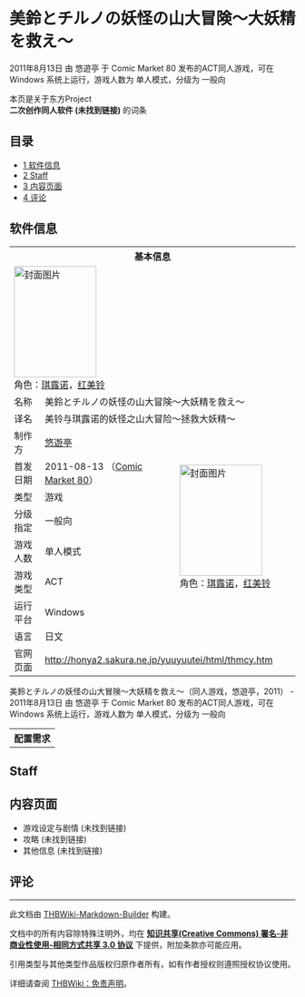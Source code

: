 # 美鈴とチルノの妖怪の山大冒険～大妖精を救え～

<!-- source html: G:\repos\THBWiki-Markdown-Builder\THBWikiMarkdown\Temp\main\a\a8\ns0%3A%E7%BE%8E%E9%88%B4%E3%81%A8%E3%83%81%E3%83%AB%E3%83%8E%E3%81%AE%E5%A6%96%E6%80%AA%E3%81%AE%E5%B1%B1%E5%A4%A7%E5%86%92%E9%99%BA%EF%BD%9E%E5%A4%A7%E5%A6%96%E7%B2%BE%E3%82%92%E6%95%91%E3%81%88%EF%BD%9E.html -->

2011年8月13日 由 悠遊亭 于 Comic Market 80 发布的ACT同人游戏，可在 Windows 系统上运行，游戏人数为 单人模式，分级为 一般向

本页是关于东方Project  
 **二次创作同人软件 (未找到链接)** 的词条

## 目录

- [1 软件信息](#软件信息)
- [2 Staff](#Staff)
- [3 内容页面](#内容页面)
- [4 评论](#评论)





## 软件信息

<table><tbody><tr><th colspan="3">基本信息</th></tr><tr><td class="cover-artwork-mobile" colspan="2"><a href="./文件-美鈴とチルノの妖怪の山大冒険～大妖精を救え～封面.jpg.md" class="image" title="封面图片"><img alt="封面图片" src="https://upload.thwiki.cc/thumb/5/50/%E7%BE%8E%E9%88%B4%E3%81%A8%E3%83%81%E3%83%AB%E3%83%8E%E3%81%AE%E5%A6%96%E6%80%AA%E3%81%AE%E5%B1%B1%E5%A4%A7%E5%86%92%E9%99%BA%EF%BD%9E%E5%A4%A7%E5%A6%96%E7%B2%BE%E3%82%92%E6%95%91%E3%81%88%EF%BD%9E%E5%B0%81%E9%9D%A2.jpg/145px-%E7%BE%8E%E9%88%B4%E3%81%A8%E3%83%81%E3%83%AB%E3%83%8E%E3%81%AE%E5%A6%96%E6%80%AA%E3%81%AE%E5%B1%B1%E5%A4%A7%E5%86%92%E9%99%BA%EF%BD%9E%E5%A4%A7%E5%A6%96%E7%B2%BE%E3%82%92%E6%95%91%E3%81%88%EF%BD%9E%E5%B0%81%E9%9D%A2.jpg" decoding="async" loading="lazy" width="145" height="196" srcset="https://upload.thwiki.cc/thumb/5/50/%E7%BE%8E%E9%88%B4%E3%81%A8%E3%83%81%E3%83%AB%E3%83%8E%E3%81%AE%E5%A6%96%E6%80%AA%E3%81%AE%E5%B1%B1%E5%A4%A7%E5%86%92%E9%99%BA%EF%BD%9E%E5%A4%A7%E5%A6%96%E7%B2%BE%E3%82%92%E6%95%91%E3%81%88%EF%BD%9E%E5%B0%81%E9%9D%A2.jpg/217px-%E7%BE%8E%E9%88%B4%E3%81%A8%E3%83%81%E3%83%AB%E3%83%8E%E3%81%AE%E5%A6%96%E6%80%AA%E3%81%AE%E5%B1%B1%E5%A4%A7%E5%86%92%E9%99%BA%EF%BD%9E%E5%A4%A7%E5%A6%96%E7%B2%BE%E3%82%92%E6%95%91%E3%81%88%EF%BD%9E%E5%B0%81%E9%9D%A2.jpg 1.5x, https://upload.thwiki.cc/thumb/5/50/%E7%BE%8E%E9%88%B4%E3%81%A8%E3%83%81%E3%83%AB%E3%83%8E%E3%81%AE%E5%A6%96%E6%80%AA%E3%81%AE%E5%B1%B1%E5%A4%A7%E5%86%92%E9%99%BA%EF%BD%9E%E5%A4%A7%E5%A6%96%E7%B2%BE%E3%82%92%E6%95%91%E3%81%88%EF%BD%9E%E5%B0%81%E9%9D%A2.jpg/290px-%E7%BE%8E%E9%88%B4%E3%81%A8%E3%83%81%E3%83%AB%E3%83%8E%E3%81%AE%E5%A6%96%E6%80%AA%E3%81%AE%E5%B1%B1%E5%A4%A7%E5%86%92%E9%99%BA%EF%BD%9E%E5%A4%A7%E5%A6%96%E7%B2%BE%E3%82%92%E6%95%91%E3%81%88%EF%BD%9E%E5%B0%81%E9%9D%A2.jpg 2x" data-file-width="473" data-file-height="640"></a><div class="cover-char">角色：<a href="./琪露诺.md" title="琪露诺">琪露诺</a>，<a href="./红美铃.md" title="红美铃">红美铃</a></div></td>
</tr><tr><td class="label">名称</td><td colspan="2"> 美鈴とチルノの妖怪の山大冒険～大妖精を救え～ </td></tr><tr><td class="label">译名</td><td colspan="2"> 美铃与琪露诺的妖怪之山大冒险～拯救大妖精～ </td></tr><tr><td class="label">制作方</td><td><a href="./悠遊亭.md" title="悠遊亭">悠遊亭</a></td><td class="cover-artwork" rowspan="7" style="min-width:196px;"><a href="./文件-美鈴とチルノの妖怪の山大冒険～大妖精を救え～封面.jpg.md" class="image" title="封面图片"><img alt="封面图片" src="https://upload.thwiki.cc/thumb/5/50/%E7%BE%8E%E9%88%B4%E3%81%A8%E3%83%81%E3%83%AB%E3%83%8E%E3%81%AE%E5%A6%96%E6%80%AA%E3%81%AE%E5%B1%B1%E5%A4%A7%E5%86%92%E9%99%BA%EF%BD%9E%E5%A4%A7%E5%A6%96%E7%B2%BE%E3%82%92%E6%95%91%E3%81%88%EF%BD%9E%E5%B0%81%E9%9D%A2.jpg/145px-%E7%BE%8E%E9%88%B4%E3%81%A8%E3%83%81%E3%83%AB%E3%83%8E%E3%81%AE%E5%A6%96%E6%80%AA%E3%81%AE%E5%B1%B1%E5%A4%A7%E5%86%92%E9%99%BA%EF%BD%9E%E5%A4%A7%E5%A6%96%E7%B2%BE%E3%82%92%E6%95%91%E3%81%88%EF%BD%9E%E5%B0%81%E9%9D%A2.jpg" decoding="async" loading="lazy" width="145" height="196" srcset="https://upload.thwiki.cc/thumb/5/50/%E7%BE%8E%E9%88%B4%E3%81%A8%E3%83%81%E3%83%AB%E3%83%8E%E3%81%AE%E5%A6%96%E6%80%AA%E3%81%AE%E5%B1%B1%E5%A4%A7%E5%86%92%E9%99%BA%EF%BD%9E%E5%A4%A7%E5%A6%96%E7%B2%BE%E3%82%92%E6%95%91%E3%81%88%EF%BD%9E%E5%B0%81%E9%9D%A2.jpg/217px-%E7%BE%8E%E9%88%B4%E3%81%A8%E3%83%81%E3%83%AB%E3%83%8E%E3%81%AE%E5%A6%96%E6%80%AA%E3%81%AE%E5%B1%B1%E5%A4%A7%E5%86%92%E9%99%BA%EF%BD%9E%E5%A4%A7%E5%A6%96%E7%B2%BE%E3%82%92%E6%95%91%E3%81%88%EF%BD%9E%E5%B0%81%E9%9D%A2.jpg 1.5x, https://upload.thwiki.cc/thumb/5/50/%E7%BE%8E%E9%88%B4%E3%81%A8%E3%83%81%E3%83%AB%E3%83%8E%E3%81%AE%E5%A6%96%E6%80%AA%E3%81%AE%E5%B1%B1%E5%A4%A7%E5%86%92%E9%99%BA%EF%BD%9E%E5%A4%A7%E5%A6%96%E7%B2%BE%E3%82%92%E6%95%91%E3%81%88%EF%BD%9E%E5%B0%81%E9%9D%A2.jpg/290px-%E7%BE%8E%E9%88%B4%E3%81%A8%E3%83%81%E3%83%AB%E3%83%8E%E3%81%AE%E5%A6%96%E6%80%AA%E3%81%AE%E5%B1%B1%E5%A4%A7%E5%86%92%E9%99%BA%EF%BD%9E%E5%A4%A7%E5%A6%96%E7%B2%BE%E3%82%92%E6%95%91%E3%81%88%EF%BD%9E%E5%B0%81%E9%9D%A2.jpg 2x" data-file-width="473" data-file-height="640"></a><div class="cover-char">角色：<a href="./琪露诺.md" title="琪露诺">琪露诺</a>，<a href="./红美铃.md" title="红美铃">红美铃</a></div></td>
</tr><tr><td class="label">首发日期</td><td>2011-08-13&#160;（<a href="/展会作品列表?e=Comic+Market%2380">Comic Market 80</a>）</td></tr><tr><td class="label">类型</td><td>游戏</td></tr><tr><td class="label">分级指定</td><td>一般向</td></tr><tr><td class="label">游戏人数</td><td>单人模式</td></tr><tr><td class="label">游戏类型</td><td>ACT</td></tr><tr><td class="label">运行平台</td><td>Windows</td></tr><tr><td class="label">语言</td><td>日文</td></tr>
<tr><td class="label">官网页面</td><td colspan="2"><a rel="nofollow" class="external free" href="http://honya2.sakura.ne.jp/yuuyuutei/html/thmcy.htm">http://honya2.sakura.ne.jp/yuuyuutei/html/thmcy.htm</a></td></tr></tbody></table>

美鈴とチルノの妖怪の山大冒険～大妖精を救え～（同人游戏，悠遊亭，2011） - 2011年8月13日 由 悠遊亭 于 Comic Market 80 发布的ACT同人游戏，可在 Windows 系统上运行，游戏人数为 单人模式，分级为 一般向
  
  

  


<table>
<tbody><tr><th colspan="2">配置需求</th></tr>
</tbody></table>



## Staff

## 内容页面
- 游戏设定与剧情 (未找到链接)
- 攻略 (未找到链接)
- 其他信息 (未找到链接)


## 评论




---

此文档由 [THBWiki-Markdown-Builder](https://github.com/Delsin-Yu/THBWiki-Markdown-Builder) 构建。

文档中的所有内容除特殊注明外，均在 [**知识共享(Creative Commons) 署名-非商业性使用-相同方式共享 3.0 协议**](https://creativecommons.org/licenses/by-sa/3.0/deed.zh-hans) 下提供，附加条款亦可能应用。

引用类型与其他类型作品版权归原作者所有，如有作者授权则遵照授权协议使用。

详细请查阅 [THBWiki：免责声明](https://thbwiki.cc/THBWiki:%E5%85%8D%E8%B4%A3%E5%A3%B0%E6%98%8E)。

